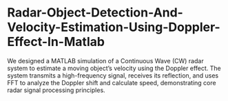 # Radar-Object-Detection-And-Velocity-Estimation-Using-Doppler-Effect-In-Matlab
We designed a MATLAB simulation of a Continuous Wave (CW) radar system to estimate a moving object’s velocity using the Doppler effect. The system transmits a high-frequency signal, receives its reflection, and uses FFT to analyze the Doppler shift and calculate speed, demonstrating core radar signal processing principles.
